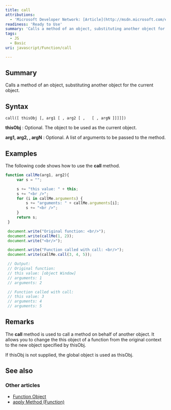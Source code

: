 ```yaml
---
title: call
attributions:
  - 'Microsoft Developer Network: [Article](http://msdn.microsoft.com/en-us/library/ie/h2ak8h2y(v=vs.94).aspx)'
readiness: 'Ready to Use'
summary: 'Calls a method of an object, substituting another object for the current object.'
tags:
  - JS
  - Basic
uri: javascript/Function/call

---
```

## Summary

Calls a method of an object, substituting another object for the current object.

## Syntax

    call([ thisObj [, arg1 [ , arg2 [ ,   [ , argN ]]]]])

**thisObj**
:   Optional. The object to be used as the current object.

**arg1, arg2, , argN**
:   Optional. A list of arguments to be passed to the method.

## Examples

The following code shows how to use the **call** method.

``` js
function callMe(arg1, arg2){
     var s = "";

     s += "this value: " + this;
     s += "<br />";
     for (i in callMe.arguments) {
         s += "arguments: " + callMe.arguments[i];
         s += "<br />";
     }
     return s;
 }

 document.write("Original function: <br/>");
 document.write(callMe(1, 2));
 document.write("<br/>");

 document.write("Function called with call: <br/>");
 document.write(callMe.call(3, 4, 5));

 // Output:
 // Original function:
 // this value: [object Window]
 // arguments: 1
 // arguments: 2

 // Function called with call:
 // this value: 3
 // arguments: 4
 // arguments: 5
```

## Remarks

The **call** method is used to call a method on behalf of another object. It allows you to change the this object of a function from the original context to the new object specified by thisObj.

If thisObj is not supplied, the global object is used as thisObj.

## See also

### Other articles

-   [Function Object](/javascript/Function)
-   [apply Method (Function)](/javascript/Function/apply)

